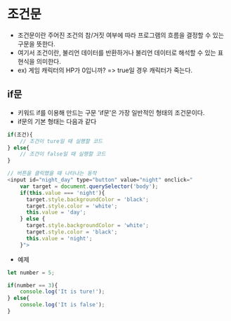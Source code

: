 # 조건문

- 조건문이란 주어진 조건의 참/거짓 여부에 따라 프로그램의 흐름을 결정할 수 있는 구문을 뜻한다.
- 여기서 조건이란, 불리언 데이터를 반환하거나 불리언 데이터로 해석할 수 있는 표현식을 의미한다.
- ex) 게임 캐릭터의 HP가 0입니까? => true일 경우 캐릭터가 죽는다.

## if문

- 키워드 if를 이용해 만드는 구문 'if문'은 가장 일반적인 형태의 조건문이다.
- if문의 기본 형태는 다음과 같다

```javascript
if(조건){
    // 조건이 ture일 때 실행할 코드
} else{
    // 조건이 false일 때 실행할 코드
}

// 버튼을 클릭했을 때 나타나는 동작
<input id="night_day" type="button" value="night" onclick="
    var target = document.querySelector('body');
    if(this.value === 'night'){
      target.style.backgroundColor = 'black';
      target.style.color = 'white';
      this.value = 'day';
    } else {
      target.style.backgroundColor = 'white';
      target.style.color = 'black';
      this.value = 'night';
    }">

```

- 예제

```javascript
let number = 5;

if(number == 3){
    console.log('It is ture!');
} else{
    console.log('It is false');
}
```